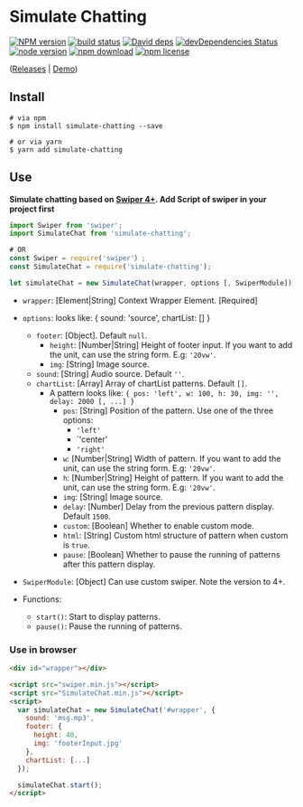 # Simulate Chatting

[![NPM version][npm-image]][npm-url]
[![build status][travis-image]][travis-url]
[![David deps][david-image]][david-url]
[![devDependencies Status][david-dev-image]][david-dev-url]
[![node version][node-image]][node-url]
[![npm download][download-image]][download-url]
[![npm license][license-image]][download-url]

[npm-image]: https://img.shields.io/npm/v/simulate-chatting.svg?style=flat-square
[npm-url]: https://npmjs.org/package/simulate-chatting
[travis-image]: https://img.shields.io/travis/cycdpo/simulate-chatting.svg?style=flat-square
[travis-url]: https://travis-ci.org/cycdpo/simulate-chatting
[david-image]: https://img.shields.io/david/cycdpo/simulate-chatting.svg?style=flat-square
[david-url]: https://david-dm.org/cycdpo/simulate-chatting
[david-dev-image]: https://david-dm.org/cycdpo/simulate-chatting/dev-status.svg?style=flat-square
[david-dev-url]: https://david-dm.org/cycdpo/simulate-chatting?type=dev
[node-image]: https://img.shields.io/badge/node.js-%3E=_6.0-green.svg?style=flat-square
[node-url]: http://nodejs.org/download/
[download-image]: https://img.shields.io/npm/dm/simulate-chatting.svg?style=flat-square
[download-url]: https://npmjs.org/package/simulate-chatting
[license-image]: https://img.shields.io/npm/l/simulate-chatting.svg?style=flat-square

([Releases](https://github.com/cycdpo/simulate-chatting/releases) | [Demo](https://cycdpo.github.io/simulate-chatting/))


## Install
```shell
# via npm
$ npm install simulate-chatting --save

# or via yarn
$ yarn add simulate-chatting
```

## Use
**Simulate chatting based on [Swiper 4+](https://github.com/nolimits4web/Swiper). Add Script of swiper in your project first**
```javascript
import Swiper from 'swiper';
import SimulateChat from 'simulate-chatting';

# OR
const Swiper = require('swiper'）;
const SimulateChat = require('simulate-chatting');
```

```javascript
let simulateChat = new SimulateChat(wrapper, options [, SwiperModule]);
```

* `wrapper`: [Element|String] Context Wrapper Element. [Required]
* `options`: looks like: { sound: 'source', chartList: [] }
  * `footer`: [Object]. Default `null`.
    * `height`: [Number|String] Height of footer input. If you want to add the unit, can use the string form. E.g: `'20vw'`.
    * `img`: [String] Image source.
  * `sound`: [String] Audio source. Default `''`.
  * `chartList`: [Array] Array of chartList patterns. Default `[]`.
    * A pattern looks like: `{ pos: 'left', w: 100, h: 30, img: '', delay: 2000 [, ...] }`
      * `pos`: [String] Position of the pattern. Use one of the three options:
        * `'left'`
        * `'center'
        * `'right'`
      * `w`: [Number|String] Width of pattern. If you want to add the unit, can use the string form. E.g: `'20vw'`.
      * `h`: [Number|String] Height of pattern. If you want to add the unit, can use the string form. E.g: `'20vw'`.
      * `img`: [String] Image source.
      * `delay`: [Number] Delay from the previous pattern display. Default `1500`.
      * `custom`: [Boolean] Whether to enable custom mode.
      * `html`: [String] Custom html structure of pattern when custom is `true`.
      * `pause`: [Boolean] Whether to pause the running of patterns after this pattern display.
* `SwiperModule`: [Object] Can use custom swiper. Note the version to 4+.

* Functions:
  * `start()`: Start to display patterns.
  * `pause()`: Pause the running of patterns.

### Use in browser
```html
<div id="wrapper"></div>

<script src="swiper.min.js"></script>
<script src="SimulateChat.min.js"></script>
<script>
  var simulateChat = new SimulateChat('#wrapper', {
    sound: 'msg.mp3',
    footer: {
      height: 40,
      img: 'footerInput.jpg'
    },
    chartList: [...]
  });

  simulateChat.start();
</script>
```


